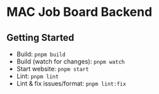 # MAC Job Board Backend

## Getting Started

- Build: `pnpm build`
- Build (watch for changes): `pnpm watch`
- Start website: `pnpm start`
- Lint: `pnpm lint`
- Lint & fix issues/format: `pnpm lint:fix`
